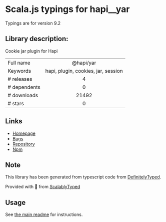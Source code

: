 
# Scala.js typings for hapi__yar

Typings are for version 9.2

## Library description:
Cookie jar plugin for Hapi

|                    |                 |
| ------------------ | :-------------: |
| Full name          | @hapi/yar |
| Keywords           | hapi, plugin, cookies, jar, session |
| # releases         | 4 |
| # dependents       | 0 |
| # downloads        | 21492 |
| # stars            | 0 |

## Links
- [Homepage](https://github.com/hapijs/yar#readme)
- [Bugs](https://github.com/hapijs/yar/issues)
- [Repository](https://github.com/hapijs/yar)
- [Npm](https://www.npmjs.com/package/%40hapi%2Fyar)
    


## Note
This library has been generated from typescript code from [DefinitelyTyped](https://definitelytyped.org).

Provided with :purple_heart: from [ScalablyTyped](https://github.com/oyvindberg/ScalablyTyped)

## Usage
See [the main readme](../../readme.md) for instructions.


